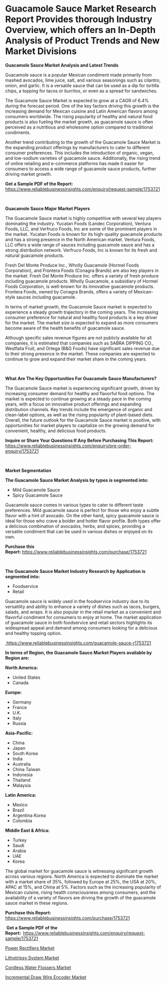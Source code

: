 <p><h1>Guacamole Sauce Market Research Report Provides thorough Industry Overview, which offers an In-Depth Analysis of Product Trends and New Market Divisions</h1></p><p><strong>Guacamole Sauce Market Analysis and Latest Trends</strong></p>
<p><p>Guacamole sauce is a popular Mexican condiment made primarily from mashed avocados, lime juice, salt, and various seasonings such as cilantro, onion, and garlic. It is a versatile sauce that can be used as a dip for tortilla chips, a topping for tacos or burritos, or even as a spread for sandwiches.</p><p>The Guacamole Sauce Market is expected to grow at a CAGR of 6.4% during the forecast period. One of the key factors driving this growth is the increasing demand for Mexican cuisine and Latin American flavors among consumers worldwide. The rising popularity of healthy and natural food products is also fueling the market growth, as guacamole sauce is often perceived as a nutritious and wholesome option compared to traditional condiments.</p><p>Another trend contributing to the growth of the Guacamole Sauce Market is the expanding product offerings by manufacturers to cater to different consumer preferences. This includes the introduction of organic, vegan, and low-sodium varieties of guacamole sauce. Additionally, the rising trend of online retailing and e-commerce platforms has made it easier for consumers to access a wide range of guacamole sauce products, further driving market growth.</p></p>
<p><strong>Get a Sample PDF of the Report:&nbsp;</strong> <a href="https://www.reliablebusinessinsights.com/enquiry/request-sample/1753721">https://www.reliablebusinessinsights.com/enquiry/request-sample/1753721</a></p>
<p>&nbsp;</p>
<p><strong>Guacamole Sauce Major Market Players</strong></p>
<p><p>The Guacamole Sauce market is highly competitive with several key players dominating the industry. Yucatan Foods (Landec Corporation), Ventura Foods, LLC, and Verfruco Foods, Inc are some of the prominent players in the market. Yucatan Foods is known for its high-quality guacamole products and has a strong presence in the North American market. Ventura Foods, LLC offers a wide range of sauces including guacamole sauce and has a strong distribution network. Verfruco Foods, Inc is known for its fresh and natural guacamole products.</p><p>Fresh Del Monte Produce Inc., Wholly Guacamole (Hormel Foods Corporation), and Frontera Foods (Conagra Brands) are also key players in the market. Fresh Del Monte Produce Inc. offers a variety of fresh produce including guacamole products. Wholly Guacamole, a subsidiary of Hormel Foods Corporation, is well-known for its innovative guacamole products. Frontera Foods, owned by Conagra Brands, offers a variety of Mexican-style sauces including guacamole.</p><p>In terms of market growth, the Guacamole Sauce market is expected to experience a steady growth trajectory in the coming years. The increasing consumer preference for natural and healthy food products is a key driver for the market. The market size is expected to expand as more consumers become aware of the health benefits of guacamole sauce.</p><p>Although specific sales revenue figures are not publicly available for all companies, it is estimated that companies such as SABRA DIPPING CO., Westfalia Fruit, and Ortega (B&G Foods) have significant sales revenue due to their strong presence in the market. These companies are expected to continue to grow and expand their market share in the coming years.</p></p>
<p>&nbsp;</p>
<p><strong>What Are The Key Opportunities For Guacamole Sauce Manufacturers?</strong></p>
<p><p>The Guacamole Sauce market is experiencing significant growth, driven by increasing consumer demand for healthy and flavorful food options. The market is expected to continue growing at a steady pace in the coming years, with a focus on innovative product offerings and expanding distribution channels. Key trends include the emergence of organic and clean-label options, as well as the rising popularity of plant-based diets. Overall, the future outlook for the Guacamole Sauce market is positive, with opportunities for market players to capitalize on the growing demand for convenient, healthy, and delicious food products.</p></p>
<p><strong>Inquire or Share Your Questions If Any Before Purchasing This Report:</strong> <a href="https://www.reliablebusinessinsights.com/enquiry/pre-order-enquiry/1753721">https://www.reliablebusinessinsights.com/enquiry/pre-order-enquiry/1753721</a></p>
<p>&nbsp;</p>
<p><strong>Market Segmentation</strong></p>
<p><strong>The Guacamole Sauce Market Analysis by types is segmented into:</strong></p>
<p><ul><li>Mild Guacamole Sauce</li><li>Spicy Guacamole Sauce</li></ul></p>
<p><p>Guacamole sauce comes in various types to cater to different taste preferences. Mild guacamole sauce is perfect for those who enjoy a subtle flavor with a hint of avocado. On the other hand, spicy guacamole sauce is ideal for those who crave a bolder and hotter flavor profile. Both types offer a delicious combination of avocados, herbs, and spices, providing a versatile condiment that can be used in various dishes or enjoyed on its own.</p></p>
<p><strong>Purchase this Report:&nbsp;</strong><a href="https://www.reliablebusinessinsights.com/purchase/1753721">https://www.reliablebusinessinsights.com/purchase/1753721</a></p>
<p>&nbsp;</p>
<p><strong>The Guacamole Sauce Market Industry Research by Application is segmented into:</strong></p>
<p><ul><li>Foodservice</li><li>Retail</li></ul></p>
<p><p>Guacamole sauce is widely used in the foodservice industry due to its versatility and ability to enhance a variety of dishes such as tacos, burgers, salads, and wraps. It is also popular in the retail market as a convenient and flavorful condiment for consumers to enjoy at home. The market application of guacamole sauce in both foodservice and retail sectors highlights its widespread appeal and demand among consumers looking for a delicious and healthy topping option.</p></p>
<p><a href="https://www.reliablebusinessinsights.com/guacamole-sauce-r1753721">&nbsp;https://www.reliablebusinessinsights.com/guacamole-sauce-r1753721</a></p>
<p><strong>In terms of Region, the Guacamole Sauce Market Players available by Region are:</strong></p>
<p>
    <p> <strong> North America: </strong>
        <ul>
            <li>United States</li>
            <li>Canada</li>
        </ul>
        </p> 
    <p> <strong> Europe: </strong>
        <ul>
            <li>Germany</li>
            <li>France</li>
            <li>U.K.</li>
            <li>Italy</li>
            <li>Russia</li>
        </ul>
        </p> 
    <p> <strong> Asia-Pacific: </strong>
        <ul>
            <li>China</li>
            <li>Japan</li>
            <li>South Korea</li>
            <li>India</li>
            <li>Australia</li>
            <li>China Taiwan</li>
            <li>Indonesia</li>
            <li>Thailand</li>
            <li>Malaysia</li>
        </ul>
        </p> 
    <p> <strong> Latin America: </strong>
        <ul>
            <li>Mexico</li>
            <li>Brazil</li>
            <li>Argentina Korea</li>
            <li>Colombia</li>
        </ul>
        </p> 
    <p> <strong> Middle East & Africa: </strong>
        <ul>
            <li>Turkey</li>
            <li>Saudi</li>
            <li>Arabia</li>
            <li>UAE</li>
            <li>Korea</li>
        </ul>
    </p>
    </p>
<p><p>The global market for guacamole sauce is witnessing significant growth across various regions. North America is expected to dominate the market with a market share of 35%, followed by Europe at 25%, the USA at 20%, APAC at 15%, and China at 5%. Factors such as the increasing popularity of Mexican cuisine, rising health consciousness among consumers, and the availability of a variety of flavors are driving the growth of the guacamole sauce market in these regions.</p></p>
<p><strong>Purchase this Report: </strong><a href="https://www.reliablebusinessinsights.com/purchase/1753721">https://www.reliablebusinessinsights.com/purchase/1753721</a></p>
<p>&nbsp;<strong>Get a Sample PDF of the Report:&nbsp;&nbsp;</strong><a href="https://www.reliablebusinessinsights.com/enquiry/request-sample/1753721">https://www.reliablebusinessinsights.com/enquiry/request-sample/1753721</a></p>
<p><strong></strong></p>
<p><p><a href="https://www.linkedin.com/pulse/power-rectifiers-market-overview-global-trends-future-prospects-a1wpf?trackingId=9e7QFtVj0LG1NC3qSAwl6w%3D%3D">Power Rectifiers Market</a></p><p><a href="https://github.com/Hunterico88/Market-Research-Report-List-1/blob/main/lithotripsy-system-market.md">Lithotripsy System Market</a></p><p><a href="https://github.com/zolotuy145/Market-Research-Report-List-1/blob/main/cordless-water-flossers-market.md">Cordless Water Flossers Market</a></p><p><a href="https://www.linkedin.com/pulse/incremental-draw-wire-encoder-market-share-size-trends-industry-byvif?trackingId=88EOA2CbtdzVXGmDM0doqQ%3D%3D">Incremental Draw Wire Encoder Market</a></p></p>